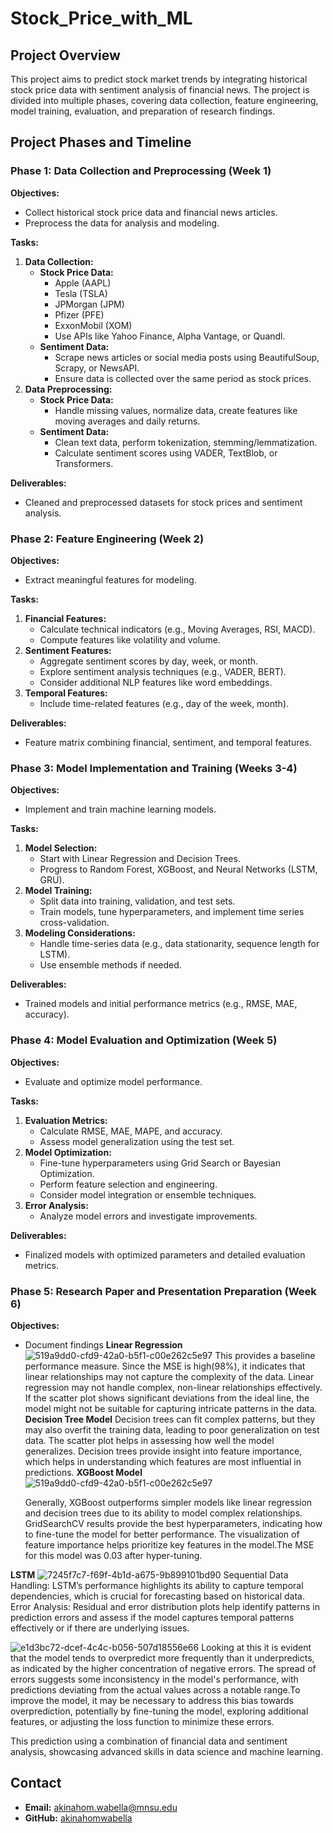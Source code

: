 # Stock_Price_with_ML

## Project Overview
This project aims to predict stock market trends by integrating historical stock price data with sentiment analysis of financial news. The project is divided into multiple phases, covering data collection, feature engineering, model training, evaluation, and preparation of research findings.

## Project Phases and Timeline

### Phase 1: Data Collection and Preprocessing (Week 1)
**Objectives:**
- Collect historical stock price data and financial news articles.
- Preprocess the data for analysis and modeling.

**Tasks:**
1. **Data Collection:**
    - **Stock Price Data:**
        - Apple (AAPL)
        - Tesla (TSLA)
        - JPMorgan (JPM)
        - Pfizer (PFE)
        - ExxonMobil (XOM)
        - Use APIs like Yahoo Finance, Alpha Vantage, or Quandl.
    - **Sentiment Data:**
        - Scrape news articles or social media posts using BeautifulSoup, Scrapy, or NewsAPI.
        - Ensure data is collected over the same period as stock prices.
2. **Data Preprocessing:**
    - **Stock Price Data:**
        - Handle missing values, normalize data, create features like moving averages and daily returns.
    - **Sentiment Data:**
        - Clean text data, perform tokenization, stemming/lemmatization.
        - Calculate sentiment scores using VADER, TextBlob, or Transformers.

**Deliverables:**
- Cleaned and preprocessed datasets for stock prices and sentiment analysis.

### Phase 2: Feature Engineering (Week 2)
**Objectives:**
- Extract meaningful features for modeling.

**Tasks:**
1. **Financial Features:**
    - Calculate technical indicators (e.g., Moving Averages, RSI, MACD).
    - Compute features like volatility and volume.
2. **Sentiment Features:**
    - Aggregate sentiment scores by day, week, or month.
    - Explore sentiment analysis techniques (e.g., VADER, BERT).
    - Consider additional NLP features like word embeddings.
3. **Temporal Features:**
    - Include time-related features (e.g., day of the week, month).

**Deliverables:**
- Feature matrix combining financial, sentiment, and temporal features.

### Phase 3: Model Implementation and Training (Weeks 3-4)
**Objectives:**
- Implement and train machine learning models.

**Tasks:**
1. **Model Selection:**
    - Start with Linear Regression and Decision Trees.
    - Progress to Random Forest, XGBoost, and Neural Networks (LSTM, GRU).
2. **Model Training:**
    - Split data into training, validation, and test sets.
    - Train models, tune hyperparameters, and implement time series cross-validation.
3. **Modeling Considerations:**
    - Handle time-series data (e.g., data stationarity, sequence length for LSTM).
    - Use ensemble methods if needed.

**Deliverables:**
- Trained models and initial performance metrics (e.g., RMSE, MAE, accuracy).

### Phase 4: Model Evaluation and Optimization (Week 5)
**Objectives:**
- Evaluate and optimize model performance.

**Tasks:**
1. **Evaluation Metrics:**
    - Calculate RMSE, MAE, MAPE, and accuracy.
    - Assess model generalization using the test set.
2. **Model Optimization:**
    - Fine-tune hyperparameters using Grid Search or Bayesian Optimization.
    - Perform feature selection and engineering.
    - Consider model integration or ensemble techniques.
3. **Error Analysis:**
    - Analyze model errors and investigate improvements.

**Deliverables:**
- Finalized models with optimized parameters and detailed evaluation metrics.

### Phase 5: Research Paper and Presentation Preparation (Week 6)
**Objectives:**
- Document findings
**Linear Regression**
![519a9dd0-cfd9-42a0-b5f1-c00e262c5e97](https://github.com/user-attachments/assets/51666d3c-37ce-4142-b7f8-dec9e67ec436)
This provides a baseline performance measure. Since the MSE is high(98%), it indicates that linear relationships may not capture the complexity of the data.
Linear regression may not handle complex, non-linear relationships effectively. If the scatter plot shows significant deviations from the ideal line, the model might not be suitable for capturing intricate patterns in the data.
**Decision Tree Model**
Decision trees can fit complex patterns, but they may also overfit the training data, leading to poor generalization on test data. The scatter plot helps in assessing how well the model generalizes.
Decision trees provide insight into feature importance, which helps in understanding which features are most influential in predictions.
**XGBoost Model**
  ![519a9dd0-cfd9-42a0-b5f1-c00e262c5e97](https://github.com/user-attachments/assets/a24d69f5-49a5-485e-965b-618638565c01)

  Generally, XGBoost outperforms simpler models like linear regression and decision trees due to its ability to model complex relationships.
  GridSearchCV results provide the best hyperparameters, indicating how to fine-tune the model for better performance. The visualization of feature importance helps prioritize key features in the model.The MSE for this model was 0.03 after hyper-tuning.
  
**LSTM**
![7245f7c7-f69f-4b1d-a675-9b899101bd90](https://github.com/user-attachments/assets/088bf487-8232-4728-9187-ce459a31e774)
Sequential Data Handling: LSTM’s performance highlights its ability to capture temporal dependencies, which is crucial for forecasting based on historical data.
Error Analysis: Residual and error distribution plots help identify patterns in prediction errors and assess if the model captures temporal patterns effectively or if there are underlying issues. 

![e1d3bc72-dcef-4c4c-b056-507d18556e66](https://github.com/user-attachments/assets/f4f4b116-7d08-4dec-bd8a-dd3f009d87b4)
Looking at this it is evident that the model tends to overpredict more frequently than it underpredicts, as indicated by the higher concentration of negative errors. The spread of errors suggests some inconsistency in the model's performance, with predictions deviating from the actual values across a notable range.To improve the model, it may be necessary to address this bias towards overprediction, potentially by fine-tuning the model, exploring additional features, or adjusting the loss function to minimize these errors. 

This prediction using a combination of financial data and sentiment analysis, showcasing advanced skills in data science and machine learning.

## Contact
- **Email:** akinahom.wabella@mnsu.edu
- **GitHub:** [akinahomwabella](https://github.com/akinahomwabella)
